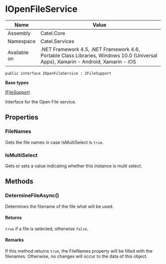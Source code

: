 

# IOpenFileService

Name|Value
---|---
Assembly|Catel.Core
Namespace|Catel.Services
Available on|.NET Framework 4.5, .NET Framework 4.6, Portable Class Libraries, Windows 10.0 (Universal Apps), Xamarin - Android, Xamarin - iOS

```
public interface IOpenFileService : IFileSupport
```

**Base types**

[IFileSupport](/Catel.Core\Catel\Services\IFileSupport.md)


Interface for the Open File service.



## Properties

### FileNames

Gets the file names in case IsMultiSelect is ```true```.



### IsMultiSelect

Gets or sets a value indicating whether this instance is multi select.



## Methods

### DetermineFileAsync()

Determines the filename of the file what will be used.

#### Returns

```true``` if a file is selected; otherwise ```false```.

#### Remarks

If this method returns ```true```, the FileNames property will be filled with the filenames. Otherwise,
    no changes will occur to the data of this object.



